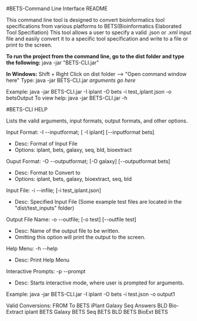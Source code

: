 #BETS-Command Line Interface README

This command line tool is designed to convert bioinformatics tool specifications from various platforms to BETS(Bioinformatics Elaborated Tool Specifiation)
This tool allows a user to specify a valid .json or .xml input file and easily convert it to a specific tool specification and write to a file or print to the screen.

**To run the project from the command line, go to the dist folder and
type the following:**
java -jar "BETS-CLI.jar" 

**In Windows:**
Shift + Right Click on dist folder --> "Open command window here"
Type: java -jar BETS-CLI.jar *arguments go here*

Example: java -jar BETS-CLI.jar  -I iplant -O bets -i test_iplant.json -o betsOutput
To view help: java -jar BETS-CLI.jar -h


#BETS-CLI HELP
 
Lists the valid arguments, input formats, output formats, and other options. 

Input Format: -I --inputformat; [ -I iplant] [--inputformat bets]
  * Desc: Format of Input File
  * Options: iplant, bets, galaxy, seq, bld, bioextract

Ouput Format: -O --outputformat; [-O galaxy] [--outputformat bets]
  * Desc: Format to Convert to
  * Options: iplant, bets, galaxy, bioextract, seq, bld

Input File: -i --infile; [-i test_iplant.json]
  * Desc: Specified Input File  (Some example test files are located in the "dist/test_inputs" folder)

Output File Name: -o --outfile; [-o test] [--outfile test]
  * Desc: Name of the output file to be written.
  * Omitting this option will print the output to the screen.

Help Menu: -h --help
  * Desc: Print Help Menu

Interactive Prompts: -p --prompt
  * Desc: Starts interactive mode, where user is prompted for arguments.

Example: java -jar BETS-CLI.jar  -I iplant -O bets -i test.json -o output1



Valid Conversions:
FROM		To
BETS		iPlant 
			Galaxy
			Seq Answers
			BLD
			Bio-Extract
iplant		BETS
Galaxy		BETS
Seq 		BETS
BLD			BETS
BioExt		BETS
